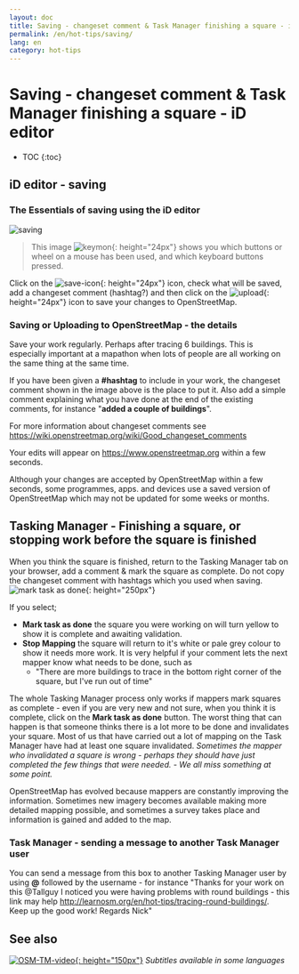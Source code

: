 ```yaml
---
layout: doc
title: Saving - changeset comment & Task Manager finishing a square - iD editor
permalink: /en/hot-tips/saving/
lang: en
category: hot-tips
---
```


Saving - changeset comment & Task Manager finishing a square - iD editor
============

- TOC
{:toc}

<!-- > This guide may be downloaded as [tm_starting_en.odt](/files/tm_starting_en.odt) or [tm_starting_en.pdf](/files/tm_starting_en.pdf)
> Created 2016-10-30  -->

iD editor - saving
------------------

### The Essentials of saving using the iD editor ###

![saving]

> This image ![keymon]{: height="24px"} shows you which buttons or wheel on a mouse has been used, and which keyboard buttons pressed.

Click on the ![save-icon]{: height="24px"} icon, check what will be saved, add a changeset comment (hashtag?) and then click on the ![upload]{: height="24px"} icon to save your changes to OpenStreetMap.

### Saving or Uploading to OpenStreetMap - the details ###

Save your work regularly. Perhaps after tracing 6 buildings. This is especially important at a mapathon when lots of people are all working on the same thing at the same time.

If you have been given a **#hashtag** to include in your work, the changeset comment shown in the image above is the place to put it. Also add a simple comment explaining what you have done at the end of the existing comments, for instance "**added a couple of buildings**".

For more information about changeset comments see <https://wiki.openstreetmap.org/wiki/Good_changeset_comments>

Your edits will appear on <https://www.openstreetmap.org> within a few seconds.

Although your changes are accepted by OpenStreetMap within a few seconds, some programmes, apps. and devices use a saved version of OpenStreetMap which may not be updated for some weeks or months.

Tasking Manager - Finishing a square, or stopping work before the square is finished
-------------------------------------------------------------------

When you think the square is finished, return to the Tasking Manager tab on your browser, add a comment & mark the square as complete. Do not copy the changeset comment with hashtags which you used when saving.
![mark task as done]{: height="250px"}

If you select;

- **Mark task as done** the square you were working on will turn yellow to show it is complete and awaiting validation.
- **Stop Mapping** the square will return to it's white or pale grey colour to show it needs more work. It is very helpful if your comment lets the next mapper know what needs to be done, such as
    - "There are more buildings to trace in the bottom right corner of the square, but I've run out of time"

The whole Tasking Manager process only works if mappers mark squares as complete - even if you are very new and not sure, when you think it is complete, click on the **Mark task as done** button. The worst thing that can happen is that someone thinks there is a lot more to be done and invalidates your square. Most of us that have carried out a lot of mapping on the Task Manager have had at least one square invalidated. *Sometimes the mapper who invalidated a square is wrong - perhaps they should have just completed the few things that were needed. - We all miss something at some point.*

OpenStreetMap has evolved because mappers are constantly improving the information. Sometimes new imagery becomes available making more detailed mapping possible, and sometimes a survey takes place and information is gained and added to the map.

### Task Manager - sending a message to another Task Manager user ###
You can send a message from this box to another Tasking Manager user by using **@** followed by the username - for instance "Thanks for your work on this @Tallguy I noticed you were having problems with round buildings - this link may help http://learnosm.org/en/hot-tips/tracing-round-buildings/. Keep up the good work! Regards Nick"

See also
---------

[![OSM-TM-video]{: height="150px"}](https://www.youtube.com/watch?v=_feTGQXLf_M&list=PLb9506_-6FMHZ3nwn9heri3xjQKrSq1hN&index=9 "Humanitarian OpenStreetMap Team - Tasking Manager Tutorial Videos")
*Subtitles available in some languages*



[saving]:/images/hot-tips/saving.gif
[keymon]:/images/hot-tips/keymon.png
[mark task as done]:/images/hot-tips/mark-task-as-done.png
[save-icon]: /images/beginner/save-icon.png "Save icon"
[upload]: /images/beginner/upload.png "Upload"
[arrow-up]: /images/arrow-up.png
[OSM-TM-video]: /images/hot-tips/OSM-TM-video.png "Humanitarian OpenStreetMap Team - Tasking Manager Tutorial Videos"
